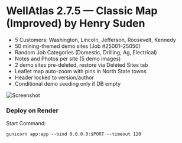 # WellAtlas 2.7.5 — Classic Map (Improved) by Henry Suden

- 5 Customers: Washington, Lincoln, Jefferson, Roosevelt, Kennedy
- 50 mining-themed demo sites (Job #25001–25050)
- Random Job Categories (Domestic, Drilling, Ag, Electrical)
- Notes and Photos per site (5 demo images)
- 2 demo sites pre-deleted, restore via Deleted Sites tab
- Leaflet map auto-zoom with pins in North State towns
- Header locked to version/author
- Conditional demo seeding only if DB empty

![Screenshot](static/screenshot.jpg)

### Deploy on Render
Start Command:
```
gunicorn app:app --bind 0.0.0.0:$PORT --timeout 120
```
